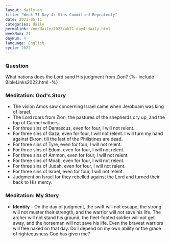 ```yaml
---
layout: daily-en
title: "Week 71 Day 4: Sins Committed Repeatedly"
date: 2023-05-11
categories: daily
permalink: /en/daily/2022/wk71-day4-daily.html
weekNum: 71
dayNum: 4
language: English
cycle: 2022
---
```


### Question     
What nations does the Lord sand His judgment from Zion?
{%- include BibleLinks2022.html -%}

### Meditation: God's Story   
+ The vision Amos saw concerning Israel came when Jeroboam was king of Israel. 
+ The Lord roars from Zion; the pastures of the shepherds dry up, and the top of Carmel withers. 
+ For three sins of Damascus, even for four, I will not relent. 
+ For three sins of Gaza, even for four, I will not relent. I will turn my hand against Ekron, till the last of the Philistines are dead. 
+ For three sins of Tyre, even for four, I will not relent. 
+ For three sins of Edom, even for four, I will not relent. 
+ For three sins of Ammon, even for four, I will not relent. 
+ For three sins of Moab, even for four, I will not relent. 
+ For three sins of Judah, even for four, I will not relent. 
+ For three sins of Israel, even for four, I will not relent. 
+ Judgment on Israel for they rebelled against the Lord and turned their back to His mercy. 

### Meditation: My Story   
+ **Identity** - On the day of judgment, the swift will not escape, the strong will not muster their strength, and the warrior will not save his life. The archer will not stand his ground, the fleet-footed soldier will not get away, and the horseman will not save his life. Even the bravest warriors will flee naked on that day. Do I depend on my own ability or the grace of righteousness God has given me? 
